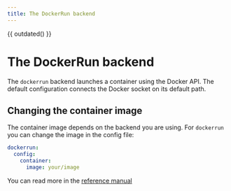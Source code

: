 ```yaml
---
title: The DockerRun backend
---
```


{{ outdated() }}

<h1>The DockerRun backend</h1>

The `dockerrun` backend launches a container using the Docker API. The default configuration connects the Docker socket on its default path.

## Changing the container image

The container image depends on the backend you are using. For `dockerrun` you can change the image in the config file:

```yaml
dockerrun:
  config:
    container:
      image: your/image
``` 

You can read more in the [reference manual](../../reference/docker.md)